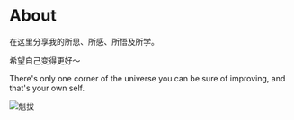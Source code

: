 # About


在这里分享我的所思、所感、所悟及所学。



希望自己变得更好～



There's only one corner of the universe you can be sure of improving, and that's your own self.



![魁拔](https://cdn.staticaly.com/gh/rayoluo/imgs@master/rabbitSite/魁拔.7e1lysjj5aw0.webp)

